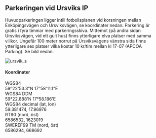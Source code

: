 
## Parkeringen vid Ursviks IP

Huvudparkeringen ligger intill fotbollsplanen vid korsningen mellan Enköpingsvägen och Ursviksvägen, se koordinater nedan. Parkering är gratis i fyra timmar med parkeringsskiva. Mittemot (på andra sidan Ursviksvägen, vid ett gult hus) finns ytterligare elva platser med samma villkor. Ungefär 100 meter norrut på Ursviksvägens vänstra sida finns ytterligare sex platser vilka kostar 10 kr/tim mellan kl 17-07 (APCOA Parking). Se bild nedan.

![ursvik_s](https://user-images.githubusercontent.com/62021989/183093422-a69ab6e2-8400-41dc-b50c-c29457a529ea.jpg)

#### Koordinater
WGS84    
59°22'53.3"N 17°58'11.1"E    
WGS84 DDM    
59°22.888'N 17°58.186'E    
WGS84 decimal (lat, lon)    
59.381474, 17.96976    
RT90 (nord, öst)    
6586532, 1623019    
SWEREF99 TM (nord, öst)    
6586294, 668692     
